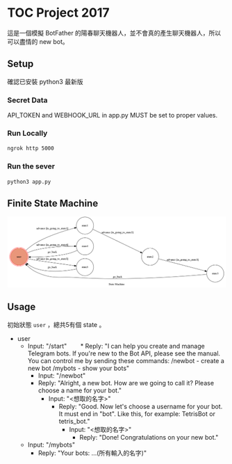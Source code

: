 # TOC Project 2017
這是一個模擬 BotFather 的陽春聊天機器人，並不會真的產生聊天機器人，所以可以盡情的 new bot。
## Setup
確認已安裝 python3 最新版
### Secret Data
API_TOKEN and WEBHOOK_URL in app.py MUST be set to proper values.
### Run Locally
```sh
ngrok http 5000
```
### Run the sever
```sh
python3 app.py
```
## Finite State Machine
![fsm](./img/show-fsm.png)
## Usage
初始狀態 `user` ，總共5有個 state 。

* user
    * Input: "/start"
        * Reply: "I can help you create and manage Telegram bots. If you're new to the Bot API, please see the manual.
		You can control me by sending these commands:
		/newbot - create a new bot
		/mybots - show your bots"
		* Input: "/newbot"
        * Reply: "Alright, a new bot. How are we going to 			call it? Please choose a name for your bot."
            * Input: "<想取的名字>"
                * Reply: "Good. Now let's choose a username 		for your bot. It must end in "bot". 		Like this, for example: TetrisBot or 		tetris_bot."
                    * Input: "<想取的名字>"
                        * Reply: "Done! Congratulations on 			your new bot."
    * Input: "/mybots"
        * Reply: "Your bots: ...(所有輸入的名字)"
